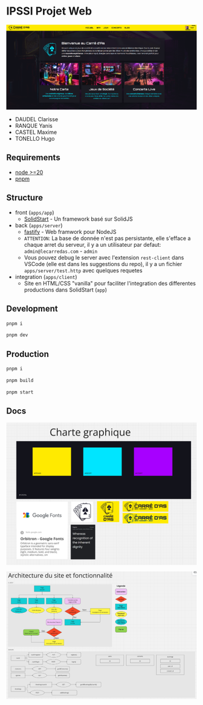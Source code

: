 # IPSSI Projet Web

![screenshot](./docs/screenshot.png)

- DAUDEL Clarisse
- RANQUE Yanis
- CASTEL Maxime
- TONELLO Hugo

## Requirements

- [node >=20](https://nodejs.org/en)
- [pnpm](https://pnpm.io/installation)

## Structure

- front (`apps/app`)
  - [SolidStart](https://docs.solidjs.com/solid-start) - Un framework basé sur SolidJS
- back (`apps/server`)
  - [fastify](https://fastify.dev/) - Web framwork pour NodeJS
  - `ATTENTION`: La base de donnée n'est pas persistante, elle s'efface a chaque arret du serveur, il y a un utilisateur par defaut: `admin@lecarredas.com` - `admin`
  - Vous pouvez debug le server avec l'extension `rest-client` dans VSCode (elle est dans les suggestions du repo), il y a un fichier `apps/server/test.http` avec quelques requetes
- integration (`apps/client`)
  - Site en HTML/CSS "vanilla" pour faciliter l'integration des differentes productions dans SolidStart (`app`)

## Development

```bash
pnpm i
```

```bash
pnpm dev
```

## Production

```bash
pnpm i
```

```bash
pnpm build
```

```bash
pnpm start
```

## Docs

![alt text](./docs/chart.png)

![alt text](./docs/flow_chart.png)
